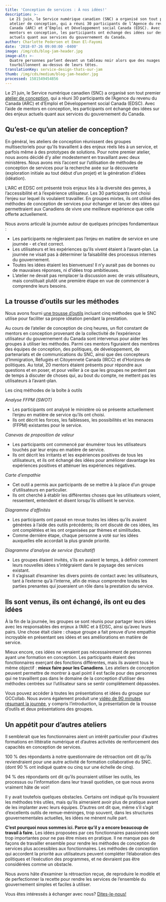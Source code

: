 ```yaml
---
title: 'Conception de services : À nos idées!'
description: >-
  Le 21 juin, le Service numérique canadien (SNC) a organisé son tout premier
  atelier de conception, qui a réuni 30 participants de l’Agence du revenu du
  Canada (ARC) et d’Emploi et Développement social Canada (EDSC). Avec l’aide de
  mentors en conception, les participants ont échangé des idées sur des enjeux
  actuels quant aux services du gouvernement du Canada.
author: Charlotte Pedersen et Eman El-Fayomi
date: '2018-07-26 09:00:00 -0400'
image: /img/cds/blog-jam-header.jpg
image-alt: >-
  Quatre personnes parlent devant un tableau noir alors que des nuages ​​colorés
  tourbillonnent au-dessus de leurs têtes.
translationKey: service-design-thats-our-jam
thumb: /img/cds/medium/blog-jam-header.jpg
processed: 1581549454856
---
```


Le 21 juin, le Service numérique canadien (SNC) a organisé son tout premier [atelier de conception](https://www.youtube.com/watch?v=S_XeFWoR9uU), qui a réuni 30 participants de l’Agence du revenu du Canada (ARC) et d’Emploi et Développement social Canada (EDSC). Avec l’aide de mentors en conception, les participants ont échangé des idées sur des enjeux actuels quant aux services du gouvernement du Canada.

## Qu’est-ce qu’un atelier de conception?

En général, les ateliers de conception réunissent des groupes multisectoriels pour qu’ils travaillent à des enjeux réels liés à un service, et parfois même à des prototypes de solutions. Pour notre premier atelier, nous avons décidé d’y aller modestement en travaillant avec deux ministères. Nous avons mis l’accent sur l’utilisation de méthodes de conception de services pour la recherche axée sur la découverte (exploration initiale au tout début d’un projet) et la génération d’idées (idéation).

L’ARC et EDSC ont présenté trois enjeux liés à la diversité des genres, à l’accessibilité et à l’expérience utilisateur. Les 30 participants ont choisi l’enjeu sur lequel ils voulaient travailler. En groupes mixtes, ils ont utilisé des méthodes de conception de services pour échanger et lancer des idées qui permettraient aux Canadiens de vivre une meilleure expérience que celle offerte actuellement.

Nous avons articulé la journée autour de quelques principes fondamentaux :
* Les participants ne régleraient pas l’enjeu en matière de service en une journée - et c’est correct.
* Les utilisateurs et les expériences qu’ils vivent étaient à l’avant-plan. La journée ne visait pas à déterminer la faisabilité des processus internes du gouvernement.
* Toutes les idées étaient les bienvenues! Il n’y aurait pas de bonnes ou de mauvaises réponses, ni d’idées trop ambitieuses. 
* L’atelier ne devait pas remplacer la discussion avec de vrais utilisateurs, mais constituait plutôt une première étape en vue de commencer à comprendre leurs besoins.


## La trousse d’outils sur les méthodes

Nous avons fourni [une trousse d’outils](https://gccollab.ca/file/owner/charlottepedersen#915431) incluant cinq méthodes que le SNC utilise pour faciliter sa propre idéation pendant la prestation.

Au cours de l’atelier de conception de cinq heures, un flot constant de mentors en conception provenant de la collectivité de l’expérience utilisateur du gouvernement du Canada sont intervenus pour aider les groupes à utiliser les méthodes. Parmi ces mentors figuraient des membres des équipes de conception, des politiques, de développement, de partenariats et de communications du SNC, ainsi que des concepteurs d’Immigration, Réfugiés et Citoyenneté Canada (IRCC) et d’Horizons de politiques. Au total, 20 mentors étaient présents pour répondre aux questions et en poser, et pour veiller à ce que les groupes ne perdent pas de temps à discuter de choses qui, au bout du compte, ne mettent pas les utilisateurs à l’avant-plan. 

Les cinq méthodes de la boîte à outils

*Analyse FFPM (SWOT)*

* Les participants ont analysé le ministère où se présente actuellement l’enjeu en matière de service qu’ils ont choisi.
* Ils ont décrit les forces, les faiblesses, les possibilités et les menaces (FFPM) existantes pour le service.

*Canevas de proposition de valeur*

* Les participants ont commencé par énumérer tous les utilisateurs touchés par leur enjeu en matière de service.
* Ils ont décrit les irritants et les expériences positives de tous les utilisateurs, et ils ont échangé des idées pour améliorer davantage les expériences positives et atténuer les expériences négatives.

*Carte d’empathie*

* Cet outil a permis aux participants de se mettre à la place d’un groupe d’utilisateurs en particulier.
* Ils ont cherché à établir les différentes choses que les utilisateurs voient, ressentent, entendent et disent lorsqu’ils utilisent le service.

*Diagramme d’affinités*

* Les participants ont passé en revue toutes les idées qu’ils avaient générées à l’aide des outils précédents; ils ont discuté de ces idées, les ont complétées et les ont organisées par thèmes et similitudes. 
* Comme dernière étape, chaque personne a voté sur les idées auxquelles elle accordait la plus grande priorité.

*Diagramme d’analyse de service (facultatif)*

* Les groupes étaient invités, s’ils en avaient le temps, à définir comment leurs nouvelles idées s’intégraient dans le paysage des services existant.
* Il s’agissait d’examiner les divers points de contact avec les utilisateurs, tant à l’externe qu’à l’interne, afin de mieux comprendre toutes les parties prenantes qui joueraient un rôle dans la prestation du service.


## Ils sont venus, ils ont échangé, ils ont eu des idées

À la fin de la journée, les groupes se sont réunis pour partager leurs idées avec les responsables des enjeux à l’ARC et à EDSC, ainsi qu’avec leurs pairs. Une chose était claire : chaque groupe a fait preuve d’une empathie incroyable en présentant ses idées et ses améliorations en matière de service. 

Mieux encore, ces idées ne venaient pas nécessairement de personnes ayant une formation en conception. Les participants étaient des fonctionnaires exerçant des fonctions différentes, mais ils avaient tous le même objectif : **mieux faire pour les Canadiens**. Les ateliers de conception peuvent permettre de montrer à quel point il est facile pour des personnes qui ne travaillent pas dans le domaine de la conception d’utiliser des méthodes centrées sur l’utilisateur sans se sentir complètement dépassées.  

Vous pouvez accéder à toutes les présentations et idées du groupe sur GCCollab. Nous avons également produit une [vidéo de 90 minutes résumant la journée](https://www.youtube.com/watch?v=S_XeFWoR9uU), y compris l’introduction, la présentation de la trousse d’outils et deux présentations des groupes.

## Un appétit pour d’autres ateliers

Il semblerait que les fonctionnaires aient un intérêt particulier pour d’autres formations en littératie numérique et d’autres activités de renforcement des capacités en conception de services.  

100 % des répondants à notre questionnaire de rétroaction ont dit qu’ils reviendraient pour une autre activité de formation collaborative du SNC. (dont 90 % ont indiqué quatre ou cinq sur une échelle de cinq).

94 % des répondants ont dit qu’ils pourraient utiliser les outils, les processus ou l’information dans leur travail quotidien, ce que nous avons vraiment hâte de voir!

Il y avait toutefois quelques obstacles. Certains ont indiqué qu’ils trouvaient les méthodes très utiles, mais qu’ils aimeraient avoir plus de pratique avant de les implanter avec leurs équipes. D’autres ont dit que, même s’il s’agit d’excellents outils de remue-méninges, trop souvent, dans les structures gouvernementales actuelles, les idées ne mènent nulle part. 

**C’est pourquoi nous sommes ici. Parce qu’il y a encore beaucoup de travail à faire.** Les idées proposées par ces fonctionnaires passionnés sont trop importantes pour ne pas être mises en pratique. Il ne manque pas de façons de travailler ensemble pour rendre les méthodes de conception de services plus accessibles aux fonctionnaires. Les méthodes de conception qui accordent la priorité aux utilisateurs peuvent compléter l’élaboration des politiques et l’exécution des programmes, et ne devraient pas être considérées comme un obstacle. 

Nous avons hâte d’examiner la rétroaction reçue, de reproduire le modèle et de perfectionner la recette pour rendre les services de l’ensemble du gouvernement simples et faciles à utiliser.

Vous êtes intéressés à échanger avec nous? [Dites-le-nous!](mailto:charlotte.pedersen@cds-snc.ca)

